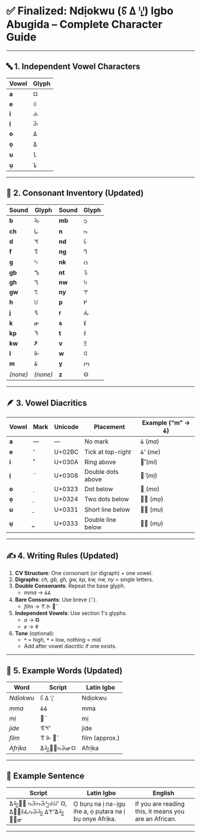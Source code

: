 # ✅ **Finalized: Ndịokwu (ꗏ̈ 𑀏 ꗷ̱) Igbo Abugida – Complete Character Guide**

---

## 🔤 **1. Independent Vowel Characters**

| **Vowel** | **Glyph** |
|-----------|-----------|
| **a**     | 𑀩         |
| **e**     | ꕺ         |
| **i**     | ꕈ         |
| **ị**     | ꔕ         |
| **o**     | 𑀏         |
| **ọ**     | 𑀐         |
| **u**     | 𑀑         |
| **ụ**     | 𑀒         |

---

## 🧱 **2. Consonant Inventory (Updated)**

| **Sound** | **Glyph** | **Sound** | **Glyph** |
|-----------|-----------|-----------|-----------|
| **b**     | ꕫ         | **mb**    | 𑄘         |
| **ch**    | 𑀳         | **n**     | ꖫ         |
| **d**     | ꖙ         | **nd**    |  ꗏ         |
| **f**     | ꗦ         | **ng**    | 𑀔         |
| **g**     | ꕪ         | **nk**    | 𑄉         |
| **gb**    | ꕰ         | **nt**    | ꘧         |
| **gh**    | ꔎ         | **nw**    | ꖷ         |
| **gw**    | ꕎ         | **ny**    | ꕚ         |
| **h**     | ꖹ         | **p**     | 𑀛         |
| **j**     | ꕦ         | **r**     | 𑀲         |
| **k**     | ᓂ         | **s**     | 𑀚         |
| **kp**    | ꖑ         | **t**     | ꔧ         |
| **kw**    |  𑀵        | **v**     | ꔌ         |
| **l**     | ꖝ         | **w**     | ꕼ         |
| **m**     | 𑀠         | **y**     | 𑄇         |
| *(none)*  | *(none)*  | **z**     | 𑀣         |

---

## 🪶 **3. Vowel Diacritics**

| **Vowel** | **Mark** | **Unicode** | **Placement**           | **Example** (“m” → 𑀠) |
|-----------|----------|-------------|-------------------------|------------------------|
| **a**     | —        | —           | No mark                 | 𑀠 (*ma*)              |
| **e**     | ʼ        | U+02BC      | Tick at top-right       | 𑀠ʼ (*me*)             |
| **i**     | ̊        | U+030A      | Ring above              | 𑀠̊ (*mi*)             |
| **ị**     | ̈        | U+0308      | Double dots above       | 𑀠̈ (*mị*)             |
| **o**     | ̣        | U+0323      | Dot below               | 𑀠̣ (*mo*)             |
| **ọ**     | ̤        | U+0324      | Two dots below          | 𑀠̤ (*mọ*)             |
| **u**     | ̱        | U+0331      | Short line below        | 𑀠̱ (*mu*)             |
| **ụ**     | ̳        | U+0333      | Double line below       | 𑀠̳ (*mụ*)             |

---

## ✍️ **4. Writing Rules (Updated)**

1. **CV Structure**: One consonant (or digraph) + one vowel.
2. **Digraphs**: *ch, gb, gh, gw, kp, kw, nw, ny* = single letters.
3. **Double Consonants**: Repeat the base glyph.  
   - *mma* → 𑀠𑀠  
4. **Bare Consonants**: Use breve (◌̆).  
   - *film* → ꗦ̊ ꖝ 𑀠̆  
5. **Independent Vowels**: Use section 1's glyphs.  
   - *a* → **𑀩**  
   - *e* → **ꕺ**  
6. **Tone** (optional):  
   - **˄** = high, **˅** = low, nothing = mid  
   - Add after vowel diacritic if one exists.

---

## 🧪 **5. Example Words (Updated)**

| **Word**      | **Script**                          | **Latin Igbo**   |
|---------------|-------------------------------------|------------------|
| *Ndịokwu*     | ꗏ̈ 𑀏 ꗷ̱                            | Ndịokwu          |
| *mma*         | 𑀠𑀠                                | mma              |
| *mị*          | 𑀠̈                                  | mị               |
| *jide*        | ꕦ̊ꖙʼ                                | jide             |
| *film*        | ꗦ̊ ꖝ 𑀠̆                            | film (approx.)   |
| *Afrịka*      | 𑀐ꕫ̳𑀲̳ꖫꔕᓂ𑀩                        | Afrịka           |

---

## 📖 **Example Sentence**

| **Script**                                    | **Latin Igbo**                                   | **English**                                 |
|-----------------------------------------------|---------------------------------------------------|---------------------------------------------|
| 𑀐ꕫ̳𑀲̳ ꖫꔕꖫꔕꕪ̳ꕈꖹʼ 𑀩, 𑀐𑀛̳ꔧ𑀲ꖫꔕꕫ̳ 𑀏ꕚʼ𑀐ꕫ̳𑀲̳ᓂ | Ọ bụrụ na ị na-ịgụ ihe a, ọ pụtara na ị bụ onye Afrịka. | If you are reading this, it means you are an African. |

---


